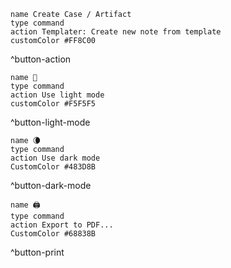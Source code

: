 
```button
name Create Case / Artifact
type command
action Templater: Create new note from template
customColor #FF8C00
```
^button-action

```button
name 🔅
type command
action Use light mode
customColor #F5F5F5
```
^button-light-mode

```button
name 🌘
type command
action Use dark mode
CustomColor #483D8B
```
^button-dark-mode

```button
name 🖨️
type command
action Export to PDF...
CustomColor #68838B
```
^button-print
